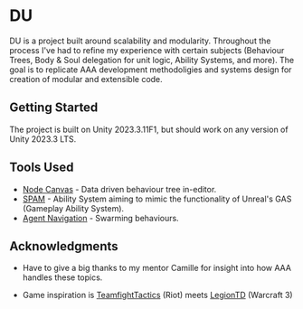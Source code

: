 # DU

DU is a project built around scalability and modularity. Throughout the process I've had to refine my experience with certain subjects (Behaviour Trees, Body & Soul delegation for unit logic, Ability Systems, and more). The goal is to replicate AAA development methodoligies and systems design for creation of modular and extensible code. 

## Getting Started

The project is built on Unity 2023.3.11F1, but should work on any version of Unity 2023.3 LTS. 

## Tools Used

* [Node Canvas](https://assetstore.unity.com/packages/tools/visual-scripting/nodecanvas-14914) - Data driven behaviour tree in-editor. 
* [SPAM](https://assetstore.unity.com/packages/tools/utilities/spam-spell-projectile-ability-magic-framework-204027) - Ability System aiming to mimic the functionality of Unreal's GAS (Gameplay Ability System).
* [Agent Navigation](https://assetstore.unity.com/packages/tools/behavior-ai/agents-navigation-239233) - Swarming behaviours.

## Acknowledgments

* Have to give a big thanks to my mentor Camille for insight into how AAA handles these topics. 

* Game inspiration is [TeamfightTactics](https://teamfighttactics.leagueoflegends.com/en-us/) (Riot) meets [LegionTD](https://store.steampowered.com/app/469600/Legion_TD_2__Multiplayer_Tower_Defense/) (Warcraft 3)
